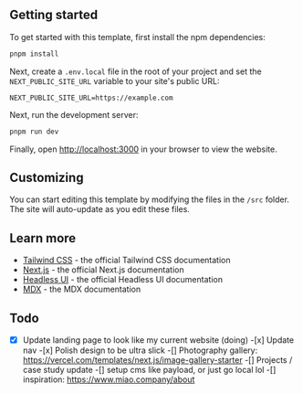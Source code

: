 ## Getting started

To get started with this template, first install the npm dependencies:

```bash
pnpm install
```

Next, create a `.env.local` file in the root of your project and set the `NEXT_PUBLIC_SITE_URL` variable to your site's public URL:

```
NEXT_PUBLIC_SITE_URL=https://example.com
```

Next, run the development server:

```bash
pnpm run dev
```

Finally, open [http://localhost:3000](http://localhost:3000) in your browser to view the website.

## Customizing

You can start editing this template by modifying the files in the `/src` folder. The site will auto-update as you edit these files.

## Learn more

- [Tailwind CSS](https://tailwindcss.com/docs) - the official Tailwind CSS documentation
- [Next.js](https://nextjs.org/docs) - the official Next.js documentation
- [Headless UI](https://headlessui.dev) - the official Headless UI documentation
- [MDX](https://mdxjs.com) - the MDX documentation

## Todo

-[x] Update landing page to look like my current website (doing) -[x] Update nav -[x] Polish design to be ultra slick
-[] Photography gallery: https://vercel.com/templates/next.js/image-gallery-starter
-[] Projects / case study update
-[] setup cms like payload, or just go local lol
-[] inspiration: https://www.miao.company/about
